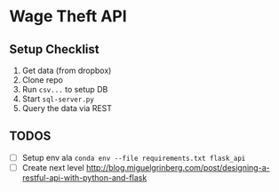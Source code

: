 Wage Theft API
====

Setup Checklist
-----
1. Get data (from dropbox)
2. Clone repo
3. Run `csv...` to setup DB
4. Start `sql-server.py`
5. Query the data via REST

TODOS
----
- [ ] Setup env ala `conda env --file requirements.txt flask_api`
- [ ] Create next level http://blog.miguelgrinberg.com/post/designing-a-restful-api-with-python-and-flask